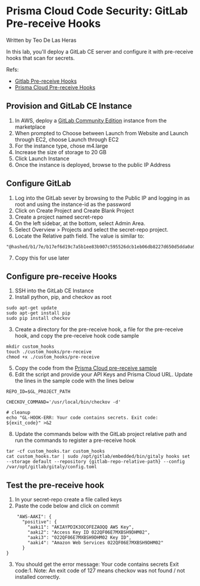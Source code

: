 
# Prisma Cloud Code Security: GitLab Pre-receive Hooks

Written by Teo De Las Heras

In this lab, you'll deploy a GitLab CE server and configure it with pre-receive hooks that scan for secrets.

Refs:
- [Gitlab Pre-receive Hooks](https://docs.gitlab.com/ee/administration/server_hooks.html)
- [Prisma Cloud Pre-receive Hooks](https://docs.prismacloud.io/en/enterprise-edition/content-collections/application-security/get-started/add-pre-receive-hooks)
    
## Provision and GitLab CE Instance
1. In AWS, deploy a [GitLab Community Edition](https://aws.amazon.com/marketplace/pp/prodview-w6ykryurkesjq?sr=0-3&ref_=beagle&applicationId=AWSMPContessa#pdp-pricing) instance from the marketplace
2. When prompted to Choose between Launch from Website and Launch through EC2, choose Launch through EC2
3. For the instance type, chose m4.large
4. Increase the size of storage to 20 GB
5. Click Launch Instance
6. Once the instance is deployed, browse to the public IP Address

## Configure GitLab
1. Log into the GitLab sever by browsing to the Public IP and logging in as root and using the instance-id as the password
2. Click on Create Project and Create Blank Project
3. Create a project named secret-repo
4. On the left sidebar, at the bottom, select Admin Area.
5. Select Overview > Projects and select the secret-repo project.
6. Locate the Relative path field. The value is similar to:
```
"@hashed/b1/7e/b17ef6d19c7a5b1ee83b907c595526dcb1eb06db8227d650d5dda0a9f4ce8cd9.git"
```
7. Copy this for use later

## Configure pre-receive Hooks
1. SSH into the GitLab CE Instance
2. Install python, pip, and checkov as root
```
sudo apt-get update
sudo apt-get install pip
sudo pip install checkov
```
3. Create a directory for the pre-receive hook, a file for the pre-receive hook, and copy the pre-receive hook code sample
```
mkdir custom_hooks
touch ./custom_hooks/pre-receive
chmod +x ./custom_hooks/pre-receive
```
5. Copy the code from the [Prisma Cloud pre-receive sample](https://docs.prismacloud.io/en/enterprise-edition/content-collections/application-security/get-started/add-pre-receive-hooks#pre-receive-hook-script)
6. Edit the script and provide your API Keys and Prisma Cloud URL. Update the lines in the sample code with the lines below
```
REPO_ID=$GL_PROJECT_PATH

CHECKOV_COMMAND='/usr/local/bin/checkov -d'

# cleanup
echo "GL-HOOK-ERR: Your code contains secrets. Exit code: ${exit_code}" >&2
```
8. Update the commands below with the GitLab project relative path and run the commands to register a pre-receive hook
```
tar -cf custom_hooks.tar custom_hooks
cat custom_hooks.tar | sudo /opt/gitlab/embedded/bin/gitaly hooks set --storage default --repository {gitlab-repo-relative-path} --config /var/opt/gitlab/gitaly/config.toml
```

## Test the pre-receive hook
1. In your secret-repo create a file called keys
2. Paste the code below and click on commit
```
    "AWS-AAKI": {
      "positive": {
        "aaki1": "AKIAYPDIK3OCOFEZAOQQ AWS Key",
        "aaki2": "Access Key ID 022QF06E7MXBSH9DHM02",
        "aaki3": "022QF06E7MXBSH9DHM02 Key ID",
        "aaki4": "Amazon Web Services 022QF06E7MXBSH9DHM02"
      }  
} 
```
3. You should get the error message: Your code contains secrets Exit code:1.
Note: An exit code of 127 means checkov was not found / not installed correctly.
